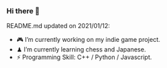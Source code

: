 ### Hi there 👋

<!--
    **Easycker/Easycker** is a ✨ _special_ ✨ repository because its `README.md` (this file) appears on your GitHub profile.
-->

README.md updated on 2021/01/12:

- 🎮 I’m currently working on my indie game project.
- ♟ I’m currently learning chess and Japanese.
- ⚡ Programming Skill: C++ / Python / Javascript.
